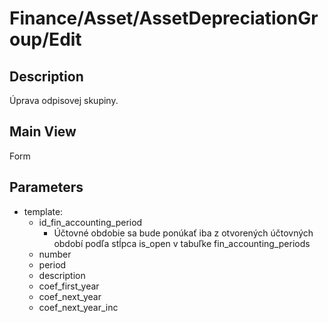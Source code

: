 # Finance/Asset/AssetDepreciationGroup/Edit

## Description

Úprava odpisovej skupiny.

## Main View

Form

## Parameters

* template:
  * id_fin_accounting_period
    * Účtovné obdobie sa bude ponúkať iba z otvorených účtovných období podľa stĺpca is_open v tabuľke fin_accounting_periods
  * number
  * period
  * description
  * coef_first_year
  * coef_next_year
  * coef_next_year_inc
